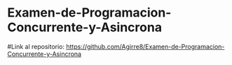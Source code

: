 # Examen-de-Programacion-Concurrente-y-Asincrona

#Link al repositorio: https://github.com/Agirre8/Examen-de-Programacion-Concurrente-y-Asincrona
